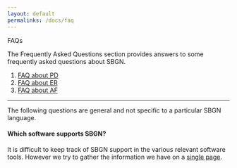 ```yaml
---
layout: default
permalinks: /docs/faq
---
```


FAQs

The Frequently Asked Questions section provides answers to some frequently asked questions about SBGN.

1.  [FAQ about PD](/docs/faq/pd)
2.  [FAQ about ER](faq/ed.md)
3.  [FAQ about AF](faq/af.md)


---
The following questions are general and not specific to a particular SBGN language.


#### Which software supports SBGN?
It is difficult to keep track of SBGN support in the various relevant software tools. However we try to gather the information we have on a [single page](software.md).
